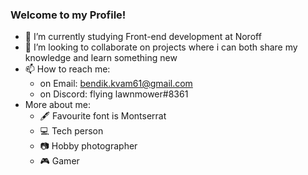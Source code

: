 ### Welcome to my Profile!
- 🏫 I’m currently studying Front-end development at Noroff
- 👯 I’m looking to collaborate on projects where i can both share my knowledge and learn something new 
- 📫 How to reach me: 
  - on Email: bendik.kvam61@gmail.com
  - on Discord: flying lawnmower#8361
- More about me:
  - 🖋️ Favourite font is Montserrat
  - 💻 Tech person
  - 📷 Hobby photographer
  - 🎮 Gamer
